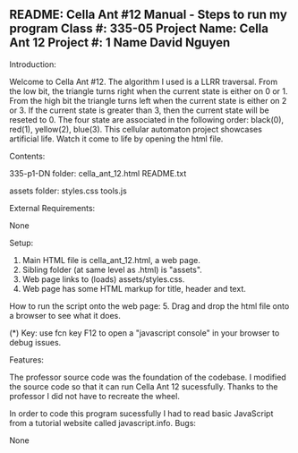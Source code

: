 README: Cella Ant #12 Manual - Steps to run my program
Class #: 335-05
Project Name: Cella Ant 12
Project #: 1 
Name David Nguyen
-------------------------------------------------------------------------------------------------------

Introduction: 

Welcome to Cella Ant #12. The algorithm I used is a LLRR traversal. From the low bit, the triangle turns right when the current state is either on 0 or 1. From the high bit the triangle turns left when the current state is either on 2 or 3. If the current state is greater than 3, then the current state will be reseted to 0. The four state are associated in the following order: black(0), red(1), yellow(2), blue(3). This cellular automaton project showcases artificial life. Watch it come to life by opening the html file. 

Contents:

335-p1-DN folder:
cella_ant_12.html
README.txt

assets folder:
styles.css
tools.js

External Requirements:

None

Setup:

1. Main HTML file is cella_ant_12.html, a web page.
2. Sibling folder (at same level as .html) is "assets".
3. Web page links to (loads) assets/styles.css.
4. Web page has some HTML markup for title, header and text.

How to run the script onto the web page:
5. Drag and drop the html file onto a browser to see what it does.

(*) Key: use fcn key F12 to open a "javascript console" in your browser to debug issues. 

Features:

The professor source code was the foundation of the codebase. I modified the source code so that it can run Cella Ant 12 sucessfully. Thanks to the professor I did not have to recreate the wheel. 

In order to code this program sucessfully I had to read basic JavaScript from a tutorial website called javascript.info. 
Bugs:

None
